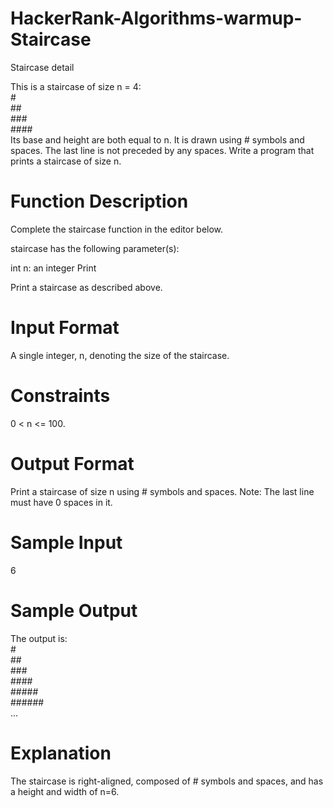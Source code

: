# HackerRank-Algorithms-warmup-Staircase

Staircase detail

This is a staircase of size n = 4:\
   #\
  ##\
 ###\
####\
Its base and height are both equal to n. It is drawn using # symbols and spaces. The last line is not preceded by any spaces.
Write a program that prints a staircase of size n.

# Function Description

Complete the staircase function in the editor below.

staircase has the following parameter(s):

int n: an integer
Print

Print a staircase as described above.

# Input Format
A single integer, n, denoting the size of the staircase.

# Constraints

 0 < n <= 100.

# Output Format
Print a staircase of size n using # symbols and spaces.
Note: The last line must have 0 spaces in it.

# Sample Input
6 

# Sample Output
The output is:\
     #\
    ##\
   ###\
  ####\
 #####\
######\
...
# Explanation
The staircase is right-aligned, composed of # symbols and spaces, and has a height and width of n=6.
